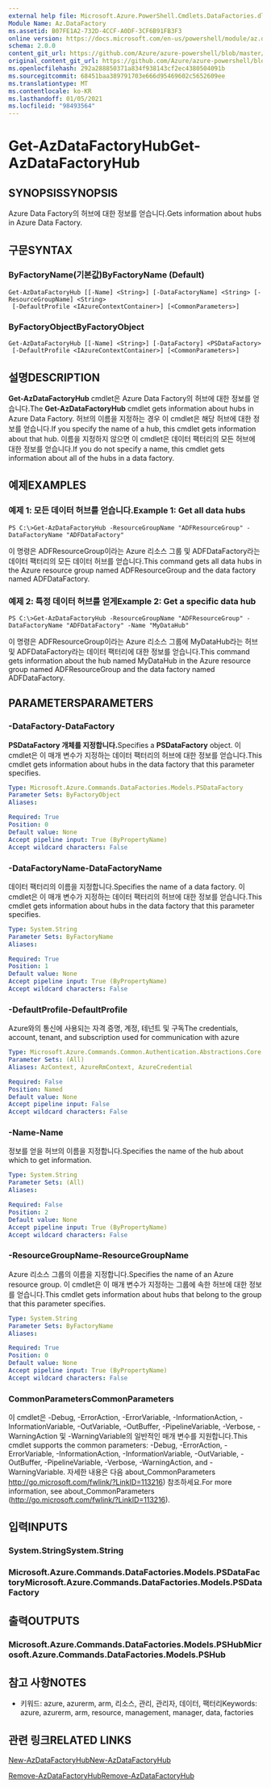 ```yaml
---
external help file: Microsoft.Azure.PowerShell.Cmdlets.DataFactories.dll-Help.xml
Module Name: Az.DataFactory
ms.assetid: B07FE1A2-732D-4CCF-A0DF-3CF6B91FB3F3
online version: https://docs.microsoft.com/en-us/powershell/module/az.datafactory/get-azdatafactoryhub
schema: 2.0.0
content_git_url: https://github.com/Azure/azure-powershell/blob/master/src/DataFactory/DataFactoryV2/help/Get-AzDataFactoryHub.md
original_content_git_url: https://github.com/Azure/azure-powershell/blob/master/src/DataFactory/DataFactoryV2/help/Get-AzDataFactoryHub.md
ms.openlocfilehash: 292a288850371a834f938143cf2ec4380504091b
ms.sourcegitcommit: 68451baa389791703e666d95469602c5652609ee
ms.translationtype: MT
ms.contentlocale: ko-KR
ms.lasthandoff: 01/05/2021
ms.locfileid: "98493564"
---
```

# <span data-ttu-id="ad107-101">Get-AzDataFactoryHub</span><span class="sxs-lookup"><span data-stu-id="ad107-101">Get-AzDataFactoryHub</span></span>

## <span data-ttu-id="ad107-102">SYNOPSIS</span><span class="sxs-lookup"><span data-stu-id="ad107-102">SYNOPSIS</span></span>
<span data-ttu-id="ad107-103">Azure Data Factory의 허브에 대한 정보를 얻습니다.</span><span class="sxs-lookup"><span data-stu-id="ad107-103">Gets information about hubs in Azure Data Factory.</span></span>

## <span data-ttu-id="ad107-104">구문</span><span class="sxs-lookup"><span data-stu-id="ad107-104">SYNTAX</span></span>

### <span data-ttu-id="ad107-105">ByFactoryName(기본값)</span><span class="sxs-lookup"><span data-stu-id="ad107-105">ByFactoryName (Default)</span></span>
```
Get-AzDataFactoryHub [[-Name] <String>] [-DataFactoryName] <String> [-ResourceGroupName] <String>
 [-DefaultProfile <IAzureContextContainer>] [<CommonParameters>]
```

### <span data-ttu-id="ad107-106">ByFactoryObject</span><span class="sxs-lookup"><span data-stu-id="ad107-106">ByFactoryObject</span></span>
```
Get-AzDataFactoryHub [[-Name] <String>] [-DataFactory] <PSDataFactory>
 [-DefaultProfile <IAzureContextContainer>] [<CommonParameters>]
```

## <span data-ttu-id="ad107-107">설명</span><span class="sxs-lookup"><span data-stu-id="ad107-107">DESCRIPTION</span></span>
<span data-ttu-id="ad107-108">**Get-AzDataFactoryHub** cmdlet은 Azure Data Factory의 허브에 대한 정보를 얻습니다.</span><span class="sxs-lookup"><span data-stu-id="ad107-108">The **Get-AzDataFactoryHub** cmdlet gets information about hubs in Azure Data Factory.</span></span>
<span data-ttu-id="ad107-109">허브의 이름을 지정하는 경우 이 cmdlet은 해당 허브에 대한 정보를 얻습니다.</span><span class="sxs-lookup"><span data-stu-id="ad107-109">If you specify the name of a hub, this cmdlet gets information about that hub.</span></span>
<span data-ttu-id="ad107-110">이름을 지정하지 않으면 이 cmdlet은 데이터 팩터리의 모든 허브에 대한 정보를 얻습니다.</span><span class="sxs-lookup"><span data-stu-id="ad107-110">If you do not specify a name, this cmdlet gets information about all of the hubs in a data factory.</span></span>

## <span data-ttu-id="ad107-111">예제</span><span class="sxs-lookup"><span data-stu-id="ad107-111">EXAMPLES</span></span>

### <span data-ttu-id="ad107-112">예제 1: 모든 데이터 허브를 얻습니다.</span><span class="sxs-lookup"><span data-stu-id="ad107-112">Example 1: Get all data hubs</span></span>
```
PS C:\>Get-AzDataFactoryHub -ResourceGroupName "ADFResourceGroup" -DataFactoryName "ADFDataFactory"
```

<span data-ttu-id="ad107-113">이 명령은 ADFResourceGroup이라는 Azure 리소스 그룹 및 ADFDataFactory라는 데이터 팩터리의 모든 데이터 허브를 얻습니다.</span><span class="sxs-lookup"><span data-stu-id="ad107-113">This command gets all data hubs in the Azure resource group named ADFResourceGroup and the data factory named ADFDataFactory.</span></span>

### <span data-ttu-id="ad107-114">예제 2: 특정 데이터 허브를 얻게</span><span class="sxs-lookup"><span data-stu-id="ad107-114">Example 2: Get a specific data hub</span></span>
```
PS C:\>Get-AzDataFactoryHub -ResourceGroupName "ADFResourceGroup" -DataFactoryName "ADFDataFactory" -Name "MyDataHub"
```

<span data-ttu-id="ad107-115">이 명령은 ADFResourceGroup이라는 Azure 리소스 그룹에 MyDataHub라는 허브 및 ADFDataFactory라는 데이터 팩터리에 대한 정보를 얻습니다.</span><span class="sxs-lookup"><span data-stu-id="ad107-115">This command gets information about the hub named MyDataHub in the Azure resource group named ADFResourceGroup and the data factory named ADFDataFactory.</span></span>

## <span data-ttu-id="ad107-116">PARAMETERS</span><span class="sxs-lookup"><span data-stu-id="ad107-116">PARAMETERS</span></span>

### <span data-ttu-id="ad107-117">-DataFactory</span><span class="sxs-lookup"><span data-stu-id="ad107-117">-DataFactory</span></span>
<span data-ttu-id="ad107-118">**PSDataFactory 개체를 지정합니다.**</span><span class="sxs-lookup"><span data-stu-id="ad107-118">Specifies a **PSDataFactory** object.</span></span>
<span data-ttu-id="ad107-119">이 cmdlet은 이 매개 변수가 지정하는 데이터 팩터리의 허브에 대한 정보를 얻습니다.</span><span class="sxs-lookup"><span data-stu-id="ad107-119">This cmdlet gets information about hubs in the data factory that this parameter specifies.</span></span>

```yaml
Type: Microsoft.Azure.Commands.DataFactories.Models.PSDataFactory
Parameter Sets: ByFactoryObject
Aliases:

Required: True
Position: 0
Default value: None
Accept pipeline input: True (ByPropertyName)
Accept wildcard characters: False
```

### <span data-ttu-id="ad107-120">-DataFactoryName</span><span class="sxs-lookup"><span data-stu-id="ad107-120">-DataFactoryName</span></span>
<span data-ttu-id="ad107-121">데이터 팩터리의 이름을 지정합니다.</span><span class="sxs-lookup"><span data-stu-id="ad107-121">Specifies the name of a data factory.</span></span>
<span data-ttu-id="ad107-122">이 cmdlet은 이 매개 변수가 지정하는 데이터 팩터리의 허브에 대한 정보를 얻습니다.</span><span class="sxs-lookup"><span data-stu-id="ad107-122">This cmdlet gets information about hubs in the data factory that this parameter specifies.</span></span>

```yaml
Type: System.String
Parameter Sets: ByFactoryName
Aliases:

Required: True
Position: 1
Default value: None
Accept pipeline input: True (ByPropertyName)
Accept wildcard characters: False
```

### <span data-ttu-id="ad107-123">-DefaultProfile</span><span class="sxs-lookup"><span data-stu-id="ad107-123">-DefaultProfile</span></span>
<span data-ttu-id="ad107-124">Azure와의 통신에 사용되는 자격 증명, 계정, 테넌트 및 구독</span><span class="sxs-lookup"><span data-stu-id="ad107-124">The credentials, account, tenant, and subscription used for communication with azure</span></span>

```yaml
Type: Microsoft.Azure.Commands.Common.Authentication.Abstractions.Core.IAzureContextContainer
Parameter Sets: (All)
Aliases: AzContext, AzureRmContext, AzureCredential

Required: False
Position: Named
Default value: None
Accept pipeline input: False
Accept wildcard characters: False
```

### <span data-ttu-id="ad107-125">-Name</span><span class="sxs-lookup"><span data-stu-id="ad107-125">-Name</span></span>
<span data-ttu-id="ad107-126">정보를 얻을 허브의 이름을 지정합니다.</span><span class="sxs-lookup"><span data-stu-id="ad107-126">Specifies the name of the hub about which to get information.</span></span>

```yaml
Type: System.String
Parameter Sets: (All)
Aliases:

Required: False
Position: 2
Default value: None
Accept pipeline input: True (ByPropertyName)
Accept wildcard characters: False
```

### <span data-ttu-id="ad107-127">-ResourceGroupName</span><span class="sxs-lookup"><span data-stu-id="ad107-127">-ResourceGroupName</span></span>
<span data-ttu-id="ad107-128">Azure 리소스 그룹의 이름을 지정합니다.</span><span class="sxs-lookup"><span data-stu-id="ad107-128">Specifies the name of an Azure resource group.</span></span>
<span data-ttu-id="ad107-129">이 cmdlet은 이 매개 변수가 지정하는 그룹에 속한 허브에 대한 정보를 얻습니다.</span><span class="sxs-lookup"><span data-stu-id="ad107-129">This cmdlet gets information about hubs that belong to the group that this parameter specifies.</span></span>

```yaml
Type: System.String
Parameter Sets: ByFactoryName
Aliases:

Required: True
Position: 0
Default value: None
Accept pipeline input: True (ByPropertyName)
Accept wildcard characters: False
```

### <span data-ttu-id="ad107-130">CommonParameters</span><span class="sxs-lookup"><span data-stu-id="ad107-130">CommonParameters</span></span>
<span data-ttu-id="ad107-131">이 cmdlet은 -Debug, -ErrorAction, -ErrorVariable, -InformationAction, -InformationVariable, -OutVariable, -OutBuffer, -PipelineVariable, -Verbose, -WarningAction 및 -WarningVariable의 일반적인 매개 변수를 지원합니다.</span><span class="sxs-lookup"><span data-stu-id="ad107-131">This cmdlet supports the common parameters: -Debug, -ErrorAction, -ErrorVariable, -InformationAction, -InformationVariable, -OutVariable, -OutBuffer, -PipelineVariable, -Verbose, -WarningAction, and -WarningVariable.</span></span> <span data-ttu-id="ad107-132">자세한 내용은 다음 about_CommonParameters http://go.microsoft.com/fwlink/?LinkID=113216) 참조하세요.</span><span class="sxs-lookup"><span data-stu-id="ad107-132">For more information, see about_CommonParameters (http://go.microsoft.com/fwlink/?LinkID=113216).</span></span>

## <span data-ttu-id="ad107-133">입력</span><span class="sxs-lookup"><span data-stu-id="ad107-133">INPUTS</span></span>

### <span data-ttu-id="ad107-134">System.String</span><span class="sxs-lookup"><span data-stu-id="ad107-134">System.String</span></span>

### <span data-ttu-id="ad107-135">Microsoft.Azure.Commands.DataFactories.Models.PSDataFactory</span><span class="sxs-lookup"><span data-stu-id="ad107-135">Microsoft.Azure.Commands.DataFactories.Models.PSDataFactory</span></span>

## <span data-ttu-id="ad107-136">출력</span><span class="sxs-lookup"><span data-stu-id="ad107-136">OUTPUTS</span></span>

### <span data-ttu-id="ad107-137">Microsoft.Azure.Commands.DataFactories.Models.PSHub</span><span class="sxs-lookup"><span data-stu-id="ad107-137">Microsoft.Azure.Commands.DataFactories.Models.PSHub</span></span>

## <span data-ttu-id="ad107-138">참고 사항</span><span class="sxs-lookup"><span data-stu-id="ad107-138">NOTES</span></span>
* <span data-ttu-id="ad107-139">키워드: azure, azurerm, arm, 리소스, 관리, 관리자, 데이터, 팩터리</span><span class="sxs-lookup"><span data-stu-id="ad107-139">Keywords: azure, azurerm, arm, resource, management, manager, data, factories</span></span>

## <span data-ttu-id="ad107-140">관련 링크</span><span class="sxs-lookup"><span data-stu-id="ad107-140">RELATED LINKS</span></span>

[<span data-ttu-id="ad107-141">New-AzDataFactoryHub</span><span class="sxs-lookup"><span data-stu-id="ad107-141">New-AzDataFactoryHub</span></span>](./New-AzDataFactoryHub.md)

[<span data-ttu-id="ad107-142">Remove-AzDataFactoryHub</span><span class="sxs-lookup"><span data-stu-id="ad107-142">Remove-AzDataFactoryHub</span></span>](./Remove-AzDataFactoryHub.md)


